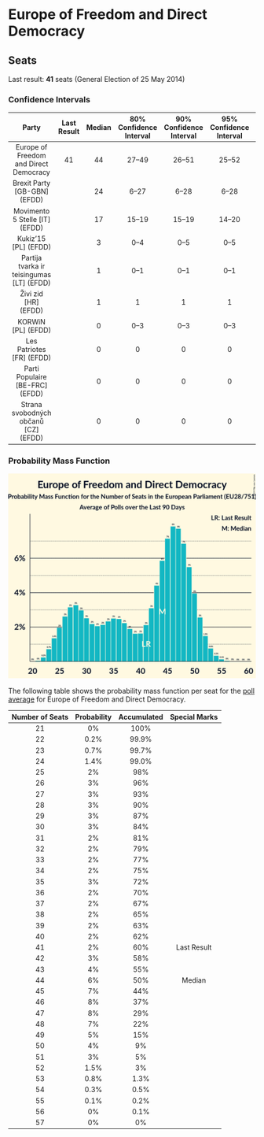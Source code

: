 # Europe of Freedom and Direct Democracy

## Seats

Last result: **41** seats (General Election of 25 May 2014)

### Confidence Intervals

| Party | Last Result | Median | 80% Confidence Interval | 90% Confidence Interval | 95% Confidence Interval | 99% Confidence Interval |
|:-----:|:-----------:|:------:|:-----------------------:|:-----------------------:|:-----------------------:|:-----------------------:|
| Europe of Freedom and Direct Democracy | 41 | 44 | 27–49 | 26–51 | 25–52 | 23–54 |
| Brexit Party [GB-GBN] (EFDD) | | 24 | 6–27 | 6–28 | 6–28 | 6–29 |
| Movimento 5 Stelle [IT] (EFDD) | | 17 | 15–19 | 15–19 | 14–20 | 14–21 |
| Kukiz’15 [PL] (EFDD) | | 3 | 0–4 | 0–5 | 0–5 | 0–6 |
| Partija tvarka ir teisingumas [LT] (EFDD) | | 1 | 0–1 | 0–1 | 0–1 | 0–1 |
| Živi zid [HR] (EFDD) | | 1 | 1 | 1 | 1 | 1–2 |
| KORWiN [PL] (EFDD) | | 0 | 0–3 | 0–3 | 0–3 | 0–4 |
| Les Patriotes [FR] (EFDD) | | 0 | 0 | 0 | 0 | 0 |
| Parti Populaire [BE-FRC] (EFDD) | | 0 | 0 | 0 | 0 | 0 |
| Strana svobodných občanů [CZ] (EFDD) | | 0 | 0 | 0 | 0 | 0 |

### Probability Mass Function

![Graph with seats probability mass function not yet produced](average-2019-05-07-seats-pmf-europeoffreedomanddirectdemocracy.png "Seats Probability Mass Function")

The following table shows the probability mass function per seat for the [poll average](average-2019-05-07.html) for Europe of Freedom and Direct Democracy.

| Number of Seats | Probability | Accumulated | Special Marks |
|:---------------:|:-----------:|:-----------:|:-------------:|
| 21 | 0% | 100% |  |
| 22 | 0.2% | 99.9% |  |
| 23 | 0.7% | 99.7% |  |
| 24 | 1.4% | 99.0% |  |
| 25 | 2% | 98% |  |
| 26 | 3% | 96% |  |
| 27 | 3% | 93% |  |
| 28 | 3% | 90% |  |
| 29 | 3% | 87% |  |
| 30 | 3% | 84% |  |
| 31 | 2% | 81% |  |
| 32 | 2% | 79% |  |
| 33 | 2% | 77% |  |
| 34 | 2% | 75% |  |
| 35 | 3% | 72% |  |
| 36 | 2% | 70% |  |
| 37 | 2% | 67% |  |
| 38 | 2% | 65% |  |
| 39 | 2% | 63% |  |
| 40 | 2% | 62% |  |
| 41 | 2% | 60% | Last Result |
| 42 | 3% | 58% |  |
| 43 | 4% | 55% |  |
| 44 | 6% | 50% | Median |
| 45 | 7% | 44% |  |
| 46 | 8% | 37% |  |
| 47 | 8% | 29% |  |
| 48 | 7% | 22% |  |
| 49 | 5% | 15% |  |
| 50 | 4% | 9% |  |
| 51 | 3% | 5% |  |
| 52 | 1.5% | 3% |  |
| 53 | 0.8% | 1.3% |  |
| 54 | 0.3% | 0.5% |  |
| 55 | 0.1% | 0.2% |  |
| 56 | 0% | 0.1% |  |
| 57 | 0% | 0% |  |


